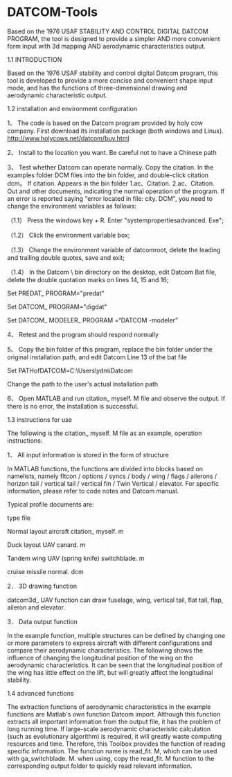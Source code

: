 # DATCOM-Tools
Based on the 1976 USAF STABILITY AND CONTROL DIGITAL DATCOM PROGRAM, the tool is designed to provide a simpler AND more convenient form input with 3d mapping AND aerodynamic characteristics output.

1.1 INTRODUCTION

Based on the 1976 USAF stability and control digital Datcom program, this tool is developed to provide a more concise and convenient shape input mode, and has the functions of three-dimensional drawing and aerodynamic characteristic output.



1.2 installation and environment configuration

1、 The code is based on the Datcom program provided by holy cow company. First download its installation package (both windows and Linux). http://www.holycows.net/datcom/buy.html

2、 Install to the location you want. Be careful not to have a Chinese path

3、 Test whether Datcom can operate normally. Copy the citation. In the examples folder DCM files into the bin folder, and double-click citation dcm。 If citation. Appears in the bin folder 1.ac、Citation. 2.ac、Citation. Out and other documents, indicating the normal operation of the program. If an error is reported saying "error located in file: city. DCM", you need to change the environment variables as follows:

（1.1） Press the windows key + R. Enter "systempropertiesadvanced. Exe";

（1.2） Click the environment variable box;

（1.3） Change the environment variable of datcomroot, delete the leading and trailing double quotes, save and exit;

（1.4） In the Datcom \ bin directory on the desktop, edit Datcom Bat file, delete the double quotation marks on lines 14, 15 and 16;

Set PREDAT_ PROGRAM="predat"

Set DATCOM_ PROGRAM="digdat"

Set DATCOM_ MODELER_ PROGRAM =“DATCOM -modeler”

4、 Retest and the program should respond normally

5、 Copy the bin folder of this program, replace the bin folder under the original installation path, and edit Datcom Line 13 of the bat file

Set PATHofDATCOM=C:\Users\ydm\Datcom

Change the path to the user's actual installation path

6、 Open MATLAB and run citation_ myself. M file and observe the output. If there is no error, the installation is successful.



1.3 instructions for use

The following is the citation_ myself. M file as an example, operation instructions:

1． All input information is stored in the form of structure

In MATLAB functions, the functions are divided into blocks based on namelists, namely fltcon / options / syncs / body / wing / flags / ailerons / horizon tail / vertical tail / vertical fin / Twin Vertical / elevator. For specific information, please refer to code notes and Datcom manual.

Typical profile documents are:

type file

Normal layout aircraft citation_ myself. m

Duck layout UAV canard. m

Tandem wing UAV (spring knife) switchblade. m

cruise missile normal. dcm



2． 3D drawing function

datcom3d_ UAV function can draw fuselage, wing, vertical tail, flat tail, flap, aileron and elevator.



3． Data output function

In the example function, multiple structures can be defined by changing one or more parameters to express aircraft with different configurations and compare their aerodynamic characteristics. The following shows the influence of changing the longitudinal position of the wing on the aerodynamic characteristics. It can be seen that the longitudinal position of the wing has little effect on the lift, but will greatly affect the longitudinal stability.



1.4 advanced functions

The extraction functions of aerodynamic characteristics in the example functions are Matlab's own function Datcom import. Although this function extracts all important information from the output file, it has the problem of long running time. If large-scale aerodynamic characteristic calculation (such as evolutionary algorithm) is required, it will greatly waste computing resources and time. Therefore, this Toolbox provides the function of reading specific information. The function name is read_fit. M, which can be used with ga_switchblade. M. when using, copy the read_fit. M function to the corresponding output folder to quickly read relevant information.
